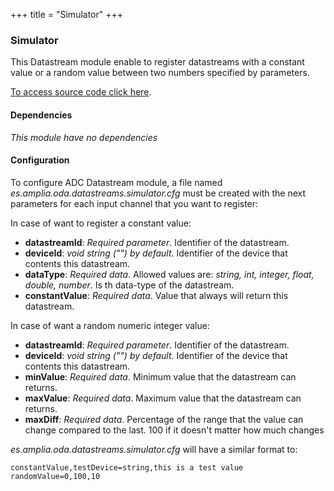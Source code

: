 +++
title = "Simulator"
+++

### Simulator

This Datastream module enable to register datastreams with a constant value or a random value between two numbers specified by parameters.

[To access source code click here](https://github.com/amplia-iiot/oda/tree/master/oda-datastreams/simulator).

#### Dependencies

_This module have no dependencies_

#### Configuration

To configure ADC Datastream module, a file named _es.amplia.oda.datastreams.simulator.cfg_ must be created with the next parameters
for each input channel that you want to register:

In case of want to register a constant value:

* __datastreamId__: _Required parameter_. Identifier of the datastream.
* __deviceId__: _void string ("") by default_. Identifier of the device that contents this datastream.
* __dataType__: _Required data_. Allowed values are: _string, int, integer, float, double, number_. Is th data-type of the datastream.
* __constantValue__: _Required data_. Value that always will return this datastream.

In case of want a random numeric integer value:

* __datastreamId__: _Required parameter_. Identifier of the datastream.
* __deviceId__: _void string ("") by default_. Identifier of the device that contents this datastream.
* __minValue__: _Required data_. Minimum value that the datastream can returns.
* __maxValue__: _Required data_. Maximum value that the datastream can returns.
* __maxDiff__: _Required data_. Percentage of the range that the value can change compared to the last. 100 if it doesn't matter how much changes  

_es.amplia.oda.datastreams.simulator.cfg_ will have a similar format to:

```
constantValue,testDevice=string,this is a test value
randomValue=0,100,10
```
